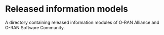 # Released information models

A directory containing released information modules of O-RAN Alliance and O-RAN Software Community.
